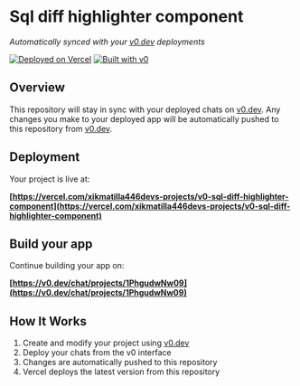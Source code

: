 # Sql diff highlighter component

*Automatically synced with your [v0.dev](https://v0.dev) deployments*

[![Deployed on Vercel](https://img.shields.io/badge/Deployed%20on-Vercel-black?style=for-the-badge&logo=vercel)](https://vercel.com/xikmatilla446devs-projects/v0-sql-diff-highlighter-component)
[![Built with v0](https://img.shields.io/badge/Built%20with-v0.dev-black?style=for-the-badge)](https://v0.dev/chat/projects/1PhgudwNw09)

## Overview

This repository will stay in sync with your deployed chats on [v0.dev](https://v0.dev).
Any changes you make to your deployed app will be automatically pushed to this repository from [v0.dev](https://v0.dev).

## Deployment

Your project is live at:

**[https://vercel.com/xikmatilla446devs-projects/v0-sql-diff-highlighter-component](https://vercel.com/xikmatilla446devs-projects/v0-sql-diff-highlighter-component)**

## Build your app

Continue building your app on:

**[https://v0.dev/chat/projects/1PhgudwNw09](https://v0.dev/chat/projects/1PhgudwNw09)**

## How It Works

1. Create and modify your project using [v0.dev](https://v0.dev)
2. Deploy your chats from the v0 interface
3. Changes are automatically pushed to this repository
4. Vercel deploys the latest version from this repository